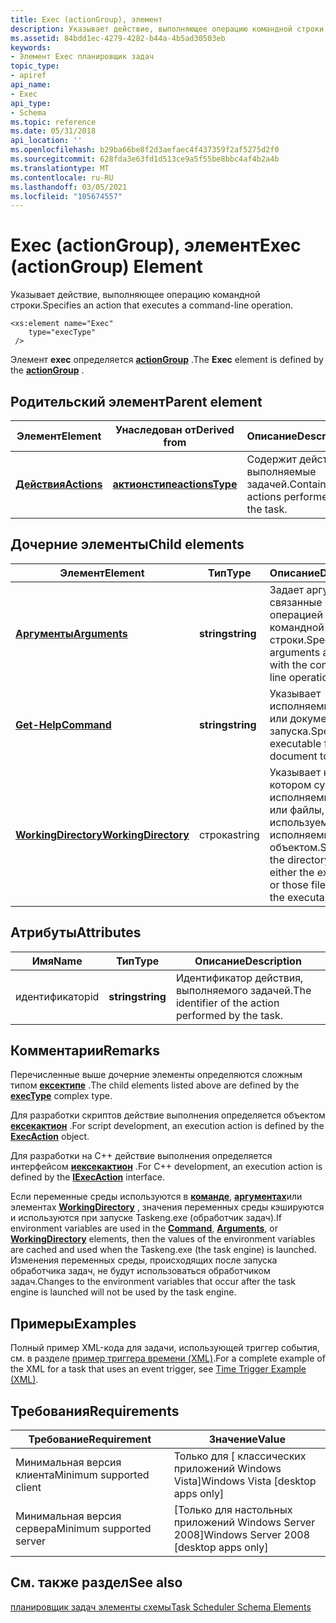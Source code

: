 ```yaml
---
title: Exec (actionGroup), элемент
description: Указывает действие, выполняющее операцию командной строки.
ms.assetid: 84bdd1ec-4279-4282-b44a-4b5ad30503eb
keywords:
- Элемент Exec планировщик задач
topic_type:
- apiref
api_name:
- Exec
api_type:
- Schema
ms.topic: reference
ms.date: 05/31/2018
api_location: ''
ms.openlocfilehash: b29ba66be8f2d3aefaec4f437359f2af5275d2f0
ms.sourcegitcommit: 628fda3e63fd1d513ce9a5f55be8bbc4af4b2a4b
ms.translationtype: MT
ms.contentlocale: ru-RU
ms.lasthandoff: 03/05/2021
ms.locfileid: "105674557"
---
```

# <a name="exec-actiongroup-element"></a><span data-ttu-id="7b00e-104">Exec (actionGroup), элемент</span><span class="sxs-lookup"><span data-stu-id="7b00e-104">Exec (actionGroup) Element</span></span>

<span data-ttu-id="7b00e-105">Указывает действие, выполняющее операцию командной строки.</span><span class="sxs-lookup"><span data-stu-id="7b00e-105">Specifies an action that executes a command-line operation.</span></span>

``` syntax
<xs:element name="Exec"
    type="execType"
 />
```

<span data-ttu-id="7b00e-106">Элемент **exec** определяется [**actionGroup**](taskschedulerschema-actiongroup-group.md) .</span><span class="sxs-lookup"><span data-stu-id="7b00e-106">The **Exec** element is defined by the [**actionGroup**](taskschedulerschema-actiongroup-group.md) .</span></span>

## <a name="parent-element"></a><span data-ttu-id="7b00e-107">Родительский элемент</span><span class="sxs-lookup"><span data-stu-id="7b00e-107">Parent element</span></span>



| <span data-ttu-id="7b00e-108">Элемент</span><span class="sxs-lookup"><span data-stu-id="7b00e-108">Element</span></span>                                                         | <span data-ttu-id="7b00e-109">Унаследован от</span><span class="sxs-lookup"><span data-stu-id="7b00e-109">Derived from</span></span>                                                       | <span data-ttu-id="7b00e-110">Описание</span><span class="sxs-lookup"><span data-stu-id="7b00e-110">Description</span></span>                                            |
|-----------------------------------------------------------------|--------------------------------------------------------------------|--------------------------------------------------------|
| [<span data-ttu-id="7b00e-111">**Действия**</span><span class="sxs-lookup"><span data-stu-id="7b00e-111">**Actions**</span></span>](taskschedulerschema-actions-tasktype-element.md) | [<span data-ttu-id="7b00e-112">**актионстипе**</span><span class="sxs-lookup"><span data-stu-id="7b00e-112">**actionsType**</span></span>](taskschedulerschema-actionstype-complextype.md) | <span data-ttu-id="7b00e-113">Содержит действия, выполняемые задачей.</span><span class="sxs-lookup"><span data-stu-id="7b00e-113">Contains the actions performed by the task.</span></span><br/> |



## <a name="child-elements"></a><span data-ttu-id="7b00e-114">Дочерние элементы</span><span class="sxs-lookup"><span data-stu-id="7b00e-114">Child elements</span></span>



| <span data-ttu-id="7b00e-115">Элемент</span><span class="sxs-lookup"><span data-stu-id="7b00e-115">Element</span></span>                                                                           | <span data-ttu-id="7b00e-116">Тип</span><span class="sxs-lookup"><span data-stu-id="7b00e-116">Type</span></span>       | <span data-ttu-id="7b00e-117">Описание</span><span class="sxs-lookup"><span data-stu-id="7b00e-117">Description</span></span>                                                                                                  |
|-----------------------------------------------------------------------------------|------------|--------------------------------------------------------------------------------------------------------------|
| [<span data-ttu-id="7b00e-118">**Аргументы**</span><span class="sxs-lookup"><span data-stu-id="7b00e-118">**Arguments**</span></span>](taskschedulerschema-arguments-exectype-element.md)               | <span data-ttu-id="7b00e-119">**string**</span><span class="sxs-lookup"><span data-stu-id="7b00e-119">**string**</span></span> | <span data-ttu-id="7b00e-120">Задает аргументы, связанные с операцией командной строки.</span><span class="sxs-lookup"><span data-stu-id="7b00e-120">Specifies the arguments associated with the command-line operation.</span></span><br/>                               |
| [<span data-ttu-id="7b00e-121">**Get-Help**</span><span class="sxs-lookup"><span data-stu-id="7b00e-121">**Command**</span></span>](taskschedulerschema-command-exectype-element.md)                   | <span data-ttu-id="7b00e-122">**string**</span><span class="sxs-lookup"><span data-stu-id="7b00e-122">**string**</span></span> | <span data-ttu-id="7b00e-123">Указывает исполняемый файл или документ для запуска.</span><span class="sxs-lookup"><span data-stu-id="7b00e-123">Specifies the executable file or document to be run.</span></span><br/>                                              |
| [<span data-ttu-id="7b00e-124">**WorkingDirectory**</span><span class="sxs-lookup"><span data-stu-id="7b00e-124">**WorkingDirectory**</span></span>](taskschedulerschema-workingdirectory-exectype-element.md) | <span data-ttu-id="7b00e-125">строка</span><span class="sxs-lookup"><span data-stu-id="7b00e-125">string</span></span>     | <span data-ttu-id="7b00e-126">Указывает каталог, в котором существует исполняемый файл или файлы, используемые исполняемым объектом.</span><span class="sxs-lookup"><span data-stu-id="7b00e-126">Specifies the directory where either the executable or those files used by the executable exists.</span></span><br/> |



## <a name="attributes"></a><span data-ttu-id="7b00e-127">Атрибуты</span><span class="sxs-lookup"><span data-stu-id="7b00e-127">Attributes</span></span>



| <span data-ttu-id="7b00e-128">Имя</span><span class="sxs-lookup"><span data-stu-id="7b00e-128">Name</span></span> | <span data-ttu-id="7b00e-129">Тип</span><span class="sxs-lookup"><span data-stu-id="7b00e-129">Type</span></span>       | <span data-ttu-id="7b00e-130">Описание</span><span class="sxs-lookup"><span data-stu-id="7b00e-130">Description</span></span>                                                    |
|------|------------|----------------------------------------------------------------|
| <span data-ttu-id="7b00e-131">идентификатор</span><span class="sxs-lookup"><span data-stu-id="7b00e-131">id</span></span>   | <span data-ttu-id="7b00e-132">**string**</span><span class="sxs-lookup"><span data-stu-id="7b00e-132">**string**</span></span> | <span data-ttu-id="7b00e-133">Идентификатор действия, выполняемого задачей.</span><span class="sxs-lookup"><span data-stu-id="7b00e-133">The identifier of the action performed by the task.</span></span><br/> |



## <a name="remarks"></a><span data-ttu-id="7b00e-134">Комментарии</span><span class="sxs-lookup"><span data-stu-id="7b00e-134">Remarks</span></span>

<span data-ttu-id="7b00e-135">Перечисленные выше дочерние элементы определяются сложным типом [**ексектипе**](taskschedulerschema-exectype-complextype.md) .</span><span class="sxs-lookup"><span data-stu-id="7b00e-135">The child elements listed above are defined by the [**execType**](taskschedulerschema-exectype-complextype.md) complex type.</span></span>

<span data-ttu-id="7b00e-136">Для разработки скриптов действие выполнения определяется объектом [**ексекактион**](execaction.md) .</span><span class="sxs-lookup"><span data-stu-id="7b00e-136">For script development, an execution action is defined by the [**ExecAction**](execaction.md) object.</span></span>

<span data-ttu-id="7b00e-137">Для разработки на C++ действие выполнения определяется интерфейсом [**иексекактион**](/windows/desktop/api/taskschd/nn-taskschd-iexecaction) .</span><span class="sxs-lookup"><span data-stu-id="7b00e-137">For C++ development, an execution action is defined by the [**IExecAction**](/windows/desktop/api/taskschd/nn-taskschd-iexecaction) interface.</span></span>

<span data-ttu-id="7b00e-138">Если переменные среды используются в [**команде**](taskschedulerschema-command-exectype-element.md), [**аргументах**](taskschedulerschema-arguments-exectype-element.md)или элементах [**WorkingDirectory**](taskschedulerschema-workingdirectory-exectype-element.md) , значения переменных среды кэшируются и используются при запуске Taskeng.exe (обработчик задач).</span><span class="sxs-lookup"><span data-stu-id="7b00e-138">If environment variables are used in the [**Command**](taskschedulerschema-command-exectype-element.md), [**Arguments**](taskschedulerschema-arguments-exectype-element.md), or [**WorkingDirectory**](taskschedulerschema-workingdirectory-exectype-element.md) elements, then the values of the environment variables are cached and used when the Taskeng.exe (the task engine) is launched.</span></span> <span data-ttu-id="7b00e-139">Изменения переменных среды, происходящих после запуска обработчика задач, не будут использоваться обработчиком задач.</span><span class="sxs-lookup"><span data-stu-id="7b00e-139">Changes to the environment variables that occur after the task engine is launched will not be used by the task engine.</span></span>

## <a name="examples"></a><span data-ttu-id="7b00e-140">Примеры</span><span class="sxs-lookup"><span data-stu-id="7b00e-140">Examples</span></span>

<span data-ttu-id="7b00e-141">Полный пример XML-кода для задачи, использующей триггер события, см. в разделе [пример триггера времени (XML)](time-trigger-example--xml-.md).</span><span class="sxs-lookup"><span data-stu-id="7b00e-141">For a complete example of the XML for a task that uses an event trigger, see [Time Trigger Example (XML)](time-trigger-example--xml-.md).</span></span>

## <a name="requirements"></a><span data-ttu-id="7b00e-142">Требования</span><span class="sxs-lookup"><span data-stu-id="7b00e-142">Requirements</span></span>



| <span data-ttu-id="7b00e-143">Требование</span><span class="sxs-lookup"><span data-stu-id="7b00e-143">Requirement</span></span> | <span data-ttu-id="7b00e-144">Значение</span><span class="sxs-lookup"><span data-stu-id="7b00e-144">Value</span></span> |
|-------------------------------------|------------------------------------------------------|
| <span data-ttu-id="7b00e-145">Минимальная версия клиента</span><span class="sxs-lookup"><span data-stu-id="7b00e-145">Minimum supported client</span></span><br/> | <span data-ttu-id="7b00e-146">Только для \[ классических приложений Windows Vista\]</span><span class="sxs-lookup"><span data-stu-id="7b00e-146">Windows Vista \[desktop apps only\]</span></span><br/>       |
| <span data-ttu-id="7b00e-147">Минимальная версия сервера</span><span class="sxs-lookup"><span data-stu-id="7b00e-147">Minimum supported server</span></span><br/> | <span data-ttu-id="7b00e-148">\[Только для настольных приложений Windows Server 2008\]</span><span class="sxs-lookup"><span data-stu-id="7b00e-148">Windows Server 2008 \[desktop apps only\]</span></span><br/> |



## <a name="see-also"></a><span data-ttu-id="7b00e-149">См. также раздел</span><span class="sxs-lookup"><span data-stu-id="7b00e-149">See also</span></span>

<dl> <dt>

[<span data-ttu-id="7b00e-150">планировщик задач элементы схемы</span><span class="sxs-lookup"><span data-stu-id="7b00e-150">Task Scheduler Schema Elements</span></span>](task-scheduler-schema-elements.md)
</dt> </dl>

 

 





